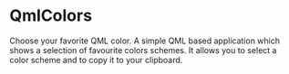 QmlColors
=========

Choose your favorite QML color. A simple QML based application which shows a selection of favourite colors schemes.
It allows you to select a color scheme and to copy it to your clipboard.
